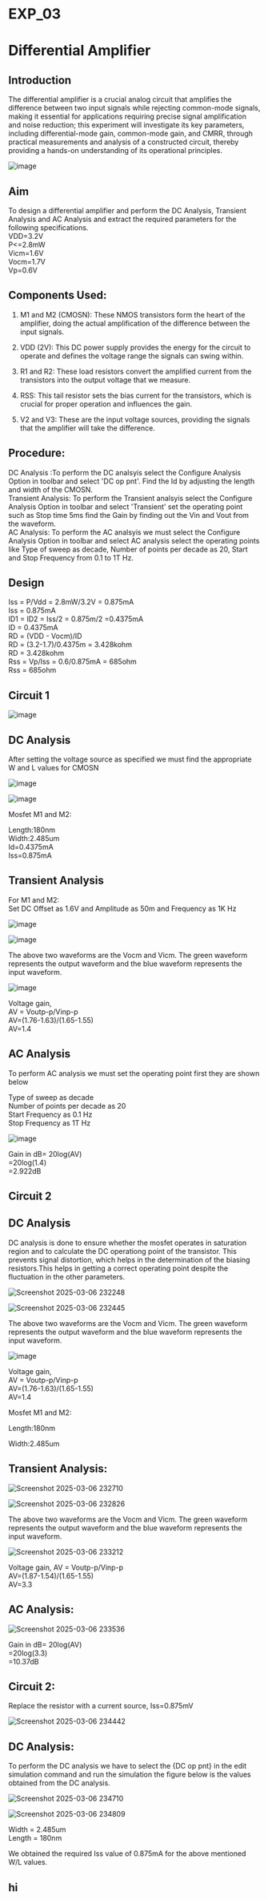 # EXP_03
# Differential Amplifier

## Introduction
The differential amplifier is a crucial analog circuit that amplifies the difference between two input signals while rejecting common-mode signals, making it essential for applications requiring precise signal amplification and noise reduction; this experiment will investigate its key parameters, including differential-mode gain, common-mode gain, and CMRR, through practical measurements and analysis of a constructed circuit, thereby providing a hands-on understanding of its operational principles.

![image](https://github.com/user-attachments/assets/34ccea41-f74b-49fa-9f6d-67fded2e402e)

## Aim
To design a differential amplifier and perform the DC Analysis, Transient Analysis and AC Analysis and extract the required parameters for the following specifications.<br>
VDD=3.2V<br>
P<=2.8mW<br>
Vicm=1.6V<br>
Vocm=1.7V<br>
Vp=0.6V<br>

## Components Used:
1. M1 and M2 (CMOSN): These NMOS transistors form the heart of the amplifier, doing the actual amplification of the difference between the input signals.

2. VDD (2V): This DC power supply provides the energy for the circuit to operate and defines the voltage range the signals can swing within.

3. R1 and R2: These load resistors convert the amplified current from the transistors into the output voltage that we measure.

4. RSS: This tail resistor sets the bias current for the transistors, which is crucial for proper operation and influences the gain.

5. V2 and V3: These are the input voltage sources, providing the signals that the amplifier will take the difference.

## Procedure:

DC Analysis :To perform the DC analsyis select the Configure Analysis Option in toolbar and select 'DC op pnt'. Find the Id by adjusting the length and width of the CMOSN.<br>
Transient Analysis: To perform the Transient analsyis select the Configure Analysis Option in toolbar and select 'Transient' set the operating point such as Stop time 5ms find the Gain by finding out the Vin and Vout from the waveform.<br>
AC Analysis: To perform the AC analsyis we must select the Configure Analysis Option in toolbar and select AC analysis select the operating points like Type of sweep as decade, Number of points per decade as 20, Start and Stop Frequency from 0.1 to 1T Hz.<br>

## Design 
Iss = P/Vdd = 2.8mW/3.2V = 0.875mA<br>
Iss = 0.875mA<br>
ID1 = ID2 = Iss/2 = 0.875m/2 =0.4375mA<br> 
ID = 0.4375mA <br>
RD = (VDD - Vocm)/ID<br> 
RD = (3.2-1.7)/0.4375m = 3.428kohm<br> 
RD = 3.428kohm<br>
Rss = Vp/Iss = 0.6/0.875mA = 685ohm<br>
Rss = 685ohm<br>

## Circuit 1 

![image](https://github.com/user-attachments/assets/df58dab7-d84a-431f-a8d5-20c80acad852)

## DC Analysis
After setting the voltage source as specified we must find the appropriate W and L values for CMOSN

![image](https://github.com/user-attachments/assets/8e196874-687b-43c2-a1ab-7506b6837f9a)

![image](https://github.com/user-attachments/assets/f91fc071-6409-4684-89d3-c4d7ed889d00)

Mosfet M1 and M2:<br> 

Length:180nm<br> 
Width:2.485um<br> 
Id=0.4375mA<br>
Iss=0.875mA<br>

## Transient Analysis
For M1 and M2:<br>
Set DC Offset as 1.6V and Amplitude as 50m and Frequency as 1K Hz<br>

![image](https://github.com/user-attachments/assets/0b174dc1-b294-46d6-9b6a-cb65f571b98f)

![image](https://github.com/user-attachments/assets/c29ba443-fa52-4cb3-9fc4-c1644e19a115)

The above two waveforms are the Vocm and Vicm. The green waveform represents the output waveform and the blue waveform represents the input waveform.

![image](https://github.com/user-attachments/assets/7ce7a76a-b716-48b4-a443-966a8220a0e4)

Voltage gain,<br> 
AV = Voutp-p/Vinp-p<br>
AV=(1.76-1.63)/(1.65-1.55)<br>
AV=1.4<br>

## AC Analysis

To perform AC analysis we must set the operating point first they are shown below

Type of sweep as decade<br>
Number of points per decade as 20<br>
Start Frequency as 0.1 Hz<br>
Stop Frequency as 1T Hz<br>

![image](https://github.com/user-attachments/assets/f122c9eb-364f-4c54-b0c9-f85c70f20005)

Gain in dB= 20log(AV)<br>
=20log(1.4)<br>
=2.922dB<br>

## Circuit 2


## DC Analysis 
DC analysis is done to ensure whether the mosfet operates in saturation region and to calculate the DC operationg point of the transistor. This prevents signal distortion, which helps in the determination of the biasing resistors.This helps in getting a correct operating point despite the fluctuation in the other parameters. 



![Screenshot 2025-03-06 232248](https://github.com/user-attachments/assets/4384872a-e237-474d-856e-e404c09b15ce)

![Screenshot 2025-03-06 232445](https://github.com/user-attachments/assets/1579cd39-4432-4849-aaee-8d8b32b7985a)

The above two waveforms are the Vocm and Vicm. The green waveform represents the output waveform and the blue waveform represents the input waveform.

![image](https://github.com/user-attachments/assets/7ce7a76a-b716-48b4-a443-966a8220a0e4)

Voltage gain,<br> 
AV = Voutp-p/Vinp-p<br>
AV=(1.76-1.63)/(1.65-1.55)<br>
AV=1.4<br>



Mosfet M1 and M2:<br> 

Length:180nm<br> 

Width:2.485um<br> 

## Transient Analysis:

![Screenshot 2025-03-06 232710](https://github.com/user-attachments/assets/972d4ff3-3881-4fb4-bbc7-c5bc0a8214d1)

![Screenshot 2025-03-06 232826](https://github.com/user-attachments/assets/dfd01936-f252-4321-ba8c-c2819ebff7d6)

The above two waveforms are the Vocm and Vicm. The green waveform represents the output waveform and the blue waveform represents the input waveform.

![Screenshot 2025-03-06 233212](https://github.com/user-attachments/assets/bd0f8a56-ca2e-4652-ac05-fbd61e764e42)

Voltage gain, 
     AV = Voutp-p/Vinp-p<br>
     AV=(1.87-1.54)/(1.65-1.55)<br>
     AV=3.3<br>


## AC Analysis:

![Screenshot 2025-03-06 233536](https://github.com/user-attachments/assets/3bb0c18e-2808-46ee-a440-a044eb93b214)

Gain in dB= 20log(AV)<br>
=20log(3.3)<br>
=10.37dB<br>

## Circuit 2:

Replace the resistor with a current source, Iss=0.875mV

![Screenshot 2025-03-06 234442](https://github.com/user-attachments/assets/4b7413ea-a95b-4150-b1cc-586f21b93628)

## DC Analysis:

To perform the DC analysis we have to select the {DC op pnt} in the edit simulation command and run the simulation the figure below is the values obtained from the DC analysis.

![Screenshot 2025-03-06 234710](https://github.com/user-attachments/assets/230eb9bf-3e75-4b8a-85fa-c00f2ebc284a)


![Screenshot 2025-03-06 234809](https://github.com/user-attachments/assets/676078bb-d3ad-433d-af6d-6c12804c6697)

Width = 2.485um<br> 
Length = 180nm<br> 

We obtained the required Iss value of 0.875mA for the above mentioned W/L values.

## hi 


